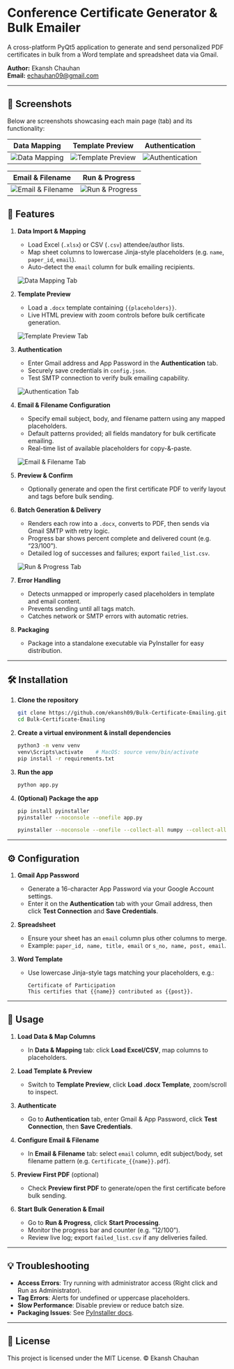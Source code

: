 # Conference Certificate Generator & Bulk Emailer

A cross-platform PyQt5 application to generate and send personalized PDF certificates in bulk from a Word template and spreadsheet data via Gmail.

**Author:** Ekansh Chauhan  
**Email:** echauhan09@gmail.com

---

## 📸 Screenshots

Below are screenshots showcasing each main page (tab) and its functionality:

| Data Mapping                    | Template Preview                    | Authentication                    |
| ------------------------------- | ----------------------------------- | --------------------------------- |
| ![Data Mapping](./images/1.png) | ![Template Preview](./images/2.png) | ![Authentication](./images/3.png) |

| Email & Filename                    | Run & Progress                    |
| ----------------------------------- | --------------------------------- |
| ![Email & Filename](./images/4.png) | ![Run & Progress](./images/5.png) |


## 🚀 Features

1. **Data Import & Mapping**

   * Load Excel (`.xlsx`) or CSV (`.csv`) attendee/author lists.
   * Map sheet columns to lowercase Jinja-style placeholders (e.g. `name`, `paper_id`, `email`).
   * Auto-detect the `email` column for bulk emailing recipients.

   ![Data Mapping Tab](./images/1.png)


2. **Template Preview**

   * Load a `.docx` template containing `{{placeholders}}`.
   * Live HTML preview with zoom controls before bulk certificate generation.

   ![Template Preview Tab](./images/2.png)

3. **Authentication**

   * Enter Gmail address and App Password in the **Authentication** tab.
   * Securely save credentials in `config.json`.
   * Test SMTP connection to verify bulk emailing capability.

   ![Authentication Tab](./images/3.png)


4. **Email & Filename Configuration**

   * Specify email subject, body, and filename pattern using any mapped placeholders.
   * Default patterns provided; all fields mandatory for bulk certificate emailing.
   * Real-time list of available placeholders for copy-&-paste.

   ![Email & Filename Tab](./images/4.png)

5. **Preview & Confirm**

   * Optionally generate and open the first certificate PDF to verify layout and tags before bulk sending.

6. **Batch Generation & Delivery**

   * Renders each row into a `.docx`, converts to PDF, then sends via Gmail SMTP with retry logic.
   * Progress bar shows percent complete and delivered count (e.g. “23/100”).
   * Detailed log of successes and failures; export `failed_list.csv`.

   ![Run & Progress Tab](./images/5.png)

7. **Error Handling**

   * Detects unmapped or improperly cased placeholders in template and email content.
   * Prevents sending until all tags match.
   * Catches network or SMTP errors with automatic retries.

8. **Packaging**

   * Package into a standalone executable via PyInstaller for easy distribution.

---

## 🛠️ Installation

1. **Clone the repository**

   ```bash
   git clone https://github.com/ekansh09/Bulk-Certificate-Emailing.git
   cd Bulk-Certificate-Emailing
   ```

2. **Create a virtual environment & install dependencies**

   ```bash
   python3 -m venv venv
   venv\Scripts\activate    # MacOS: source venv/bin/activate
   pip install -r requirements.txt
   ```

3. **Run the app**

   ```bash
   python app.py
   ```


4. **(Optional) Package the app**

   ```bash
   pip install pyinstaller
   pyinstaller --noconsole --onefile app.py

   ```
   ```bash
   pyinstaller --noconsole --onefile --collect-all numpy --collect-all pandas app.py
   ```

---

## ⚙️ Configuration

1. **Gmail App Password**

   * Generate a 16-character App Password via your Google Account settings.
   * Enter it on the **Authentication** tab with your Gmail address, then click **Test Connection** and **Save Credentials**.

2. **Spreadsheet**

   * Ensure your sheet has an `email` column plus other columns to merge.
   * Example: `paper_id, name, title, email` or `s_no, name, post, email`.

3. **Word Template**

   * Use lowercase Jinja-style tags matching your placeholders, e.g.:

     ```text
     Certificate of Participation
     This certifies that {{name}} contributed as {{post}}.
     ```

---

## 🚀 Usage

1. **Load Data & Map Columns**

   * In **Data & Mapping** tab: click **Load Excel/CSV**, map columns to placeholders.

2. **Load Template & Preview**

   * Switch to **Template Preview**, click **Load .docx Template**, zoom/scroll to inspect.

3. **Authenticate**

   * Go to **Authentication** tab, enter Gmail & App Password, click **Test Connection**, then **Save Credentials**.

4. **Configure Email & Filename**

   * In **Email & Filename** tab: select `email` column, edit subject/body, set filename pattern (e.g. `Certificate_{{name}}.pdf`).

5. **Preview First PDF** (optional)

   * Check **Preview first PDF** to generate/open the first certificate before bulk sending.

6. **Start Bulk Generation & Email**

   * Go to **Run & Progress**, click **Start Processing**.
   * Monitor the progress bar and counter (e.g. “12/100”).
   * Review live log; export `failed_list.csv` if any deliveries failed.

---

## 💡 Troubleshooting

* **Access Errors**: Try running with administrator access (Right click and Run as Administrator).
* **Tag Errors**: Alerts for undefined or uppercase placeholders.
* **Slow Performance**: Disable preview or reduce batch size.
* **Packaging Issues**: See [PyInstaller docs](https://pyinstaller.org).


---

## 📄 License

This project is licensed under the MIT License.
© Ekansh Chauhan